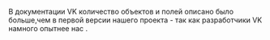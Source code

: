 В документации VK количество объектов и полей описано было больше,чем в первой версии нашего проекта - так как разработчики VK намного опытнее нас .
